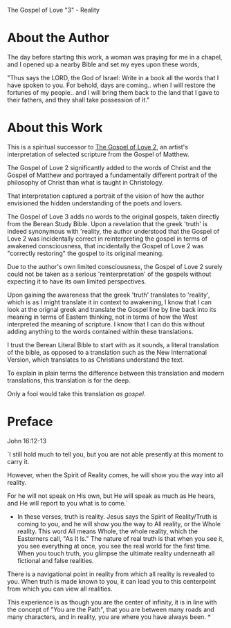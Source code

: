 The Gospel of Love "3" - Reality

# About the Author 

The day before starting this work, a woman was praying for me in a chapel, 
and I opened up a nearby Bible and set my eyes upon these words, 

"Thus says the LORD, the God of Israel: Write in a book all the words that I have spoken to you. 
For behold, days are coming.. when I will restore the fortunes of my people.. and I will bring them back to the land that I gave to their fathers, and they shall take possession of it." 

# About this Work 

This is a spiritual successor to [The Gospel of Love 2](https://github.com/motibytes/The-Gospel-of-Love-2), 
an artist's interpretation of selected scripture from the Gospel of Matthew. 

The Gospel of Love 2 significantly added to the words of Christ and the Gospel of Matthew and portrayed a fundamentally different portrait of the philosophy of Christ than what is taught in Christology. 

That interpretation captured a portrait of the vision of how the author envisioned the hidden understanding of the poets and lovers. 

The Gospel of Love 3 adds no words to the original gospels, taken directly from the Berean Study Bible. Upon a revelation that the greek 'truth' is indeed synonymous with 'reality, the author understood that the Gospel of Love 2 was incidentally correct in reinterpreting the gospel in terms of awakened consciousness, 
that incidentally the Gospel of Love 2 was "correctly restoring" the gospel to its original meaning. 

Due to the author's own limited consciousness, the Gospel of Love 2 surely could not be taken as a serious 'reinterpretation' of the gospels without expecting it to have its own limited perspectives. 

Upon gaining the awareness that the greek 'truth' translates to 'reality', which is as I might translate it in context to awakening, I know that I can look at the orignal greek and translate the Gospel line by line back into its meaning in terms of Eastern thinking, not in terms of how the West interpreted the meaning of scripture. I know that I can do this without adding anything to the words contained within these translations. 

I trust the Berean Literal Bible to start with as it sounds, a literal translation of the bible, as opposed to a translation such as the New International Version, which translates to as Christians understand the text. 

To explain in plain terms the difference between this translation and modern translations, 
this translation is for the deep. 

Only a fool would take this translation *as gospel*.
# Preface 

John 16:12-13

`I still hold much to tell you, 
but you are not able presently at this moment to carry it. 

However, when the Spirit of Reality comes, he will show you the way into all reality. 


For he will not speak on His own, 
but He will speak as much as He hears,
and He will report to you what is to come.`

* In these verses, truth is reality. 
Jesus says the Spirit of Reality/Truth is coming to you, 
and he will show you the way to All reality, or the Whole reality. 
This word All means Whole, the whole reality, which the Easterners call, 
"As It Is." 
The nature of real truth is that when you see it, you see everything at once, you see the real world for the first time. When you touch truth, you glimpse the ultimate reality underneath all fictional and false realities. 

There is a navigational point in reality from which all reality is revealed to you. 
When truth is made known to you, it can lead you to this centerpoint from which you can view all realities.

This experience is as though you are the center of infinity, 
it is in line with the concept of "You are the Path", 
that you are between many roads and many characters, 
and in reality, you are where you have always been. * 
